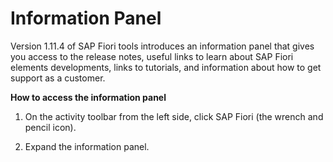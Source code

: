 <!-- loioa9a6c4b4cecf4ecdb9f76bf7abe06c48 -->

# Information Panel

Version 1.11.4 of SAP Fiori tools introduces an information panel that gives you access to the release notes, useful links to learn about SAP Fiori elements developments, links to tutorials, and information about how to get support as a customer.

**How to access the information panel**

1.  On the activity toolbar from the left side, click SAP Fiori \(the wrench and pencil icon\).

2.  Expand the information panel.


